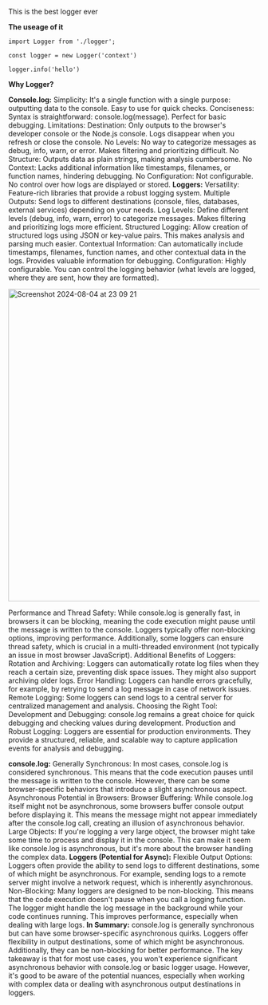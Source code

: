 This is the best logger ever

**The useage of it**

```
import Logger from './logger';

const logger = new Logger('context')

logger.info('hello')

```

**Why Logger?**

**Console.log:**
Simplicity: It's a single function with a single purpose: outputting data to the console. Easy to use for quick checks.
Conciseness: Syntax is straightforward: console.log(message). Perfect for basic debugging.
Limitations:
Destination: Only outputs to the browser's developer console or the Node.js console. Logs disappear when you refresh or close the console.
No Levels: No way to categorize messages as debug, info, warn, or error. Makes filtering and prioritizing difficult.
No Structure: Outputs data as plain strings, making analysis cumbersome.
No Context: Lacks additional information like timestamps, filenames, or function names, hindering debugging.
No Configuration: Not configurable. No control over how logs are displayed or stored.
**Loggers:**
Versatility: Feature-rich libraries that provide a robust logging system.
Multiple Outputs: Send logs to different destinations (console, files, databases, external services) depending on your needs.
Log Levels: Define different levels (debug, info, warn, error) to categorize messages. Makes filtering and prioritizing logs more efficient.
Structured Logging: Allow creation of structured logs using JSON or key-value pairs. This makes analysis and parsing much easier.
Contextual Information: Can automatically include timestamps, filenames, function names, and other contextual data in the logs. Provides valuable information for debugging.
Configuration: Highly configurable. You can control the logging behavior (what levels are logged, where they are sent, how they are formatted).

<img width="627" alt="Screenshot 2024-08-04 at 23 09 21" src="https://github.com/user-attachments/assets/e9a7e8f6-33ad-4ac6-be8a-38babd26a1a0">

Performance and Thread Safety: While console.log is generally fast, in browsers it can be blocking, meaning the code execution might pause until the message is written to the console. Loggers typically offer non-blocking options, improving performance. Additionally, some loggers can ensure thread safety, which is crucial in a multi-threaded environment (not typically an issue in most browser JavaScript).
Additional Benefits of Loggers:
Rotation and Archiving: Loggers can automatically rotate log files when they reach a certain size, preventing disk space issues. They might also support archiving older logs.
Error Handling: Loggers can handle errors gracefully, for example, by retrying to send a log message in case of network issues.
Remote Logging: Some loggers can send logs to a central server for centralized management and analysis.
Choosing the Right Tool:
Development and Debugging: console.log remains a great choice for quick debugging and checking values during development.
Production and Robust Logging: Loggers are essential for production environments. They provide a structured, reliable, and scalable way to capture application events for analysis and debugging.

**console.log:**
Generally Synchronous: In most cases, console.log is considered synchronous. This means that the code execution pauses until the message is written to the console. However, there can be some browser-specific behaviors that introduce a slight asynchronous aspect.
Asynchronous Potential in Browsers:
Browser Buffering: While console.log itself might not be asynchronous, some browsers buffer console output before displaying it. This means the message might not appear immediately after the console.log call, creating an illusion of asynchronous behavior.
Large Objects: If you're logging a very large object, the browser might take some time to process and display it in the console. This can make it seem like console.log is asynchronous, but it's more about the browser handling the complex data.
**Loggers (Potential for Async):**
Flexible Output Options: Loggers often provide the ability to send logs to different destinations, some of which might be asynchronous. For example, sending logs to a remote server might involve a network request, which is inherently asynchronous.
Non-Blocking: Many loggers are designed to be non-blocking. This means that the code execution doesn't pause when you call a logging function. The logger might handle the log message in the background while your code continues running. This improves performance, especially when dealing with large logs.
**In Summary:**
console.log is generally synchronous but can have some browser-specific asynchronous quirks.
Loggers offer flexibility in output destinations, some of which might be asynchronous. Additionally, they can be non-blocking for better performance.
The key takeaway is that for most use cases, you won't experience significant asynchronous behavior with console.log or basic logger usage. However, it's good to be aware of the potential nuances, especially when working with complex data or dealing with asynchronous output destinations in loggers.
